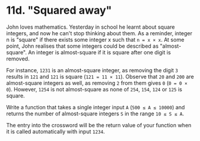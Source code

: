 
# 11d. "Squared away"

John loves mathematics. Yesterday in school he learnt about square integers, and
now he can't stop thinking about them. As a reminder, integer n is "square" if
there exists some integer x such that `n = x × x`. At some point, John realises
that some integers could be described as "almost-square". An integer is
almost-square if it is square after one digit is removed.

For instance, `1231` is an almost-square integer, as removing the digit `3`
results in `121` and `121` is square (`121 = 11 × 11`). Observe that `20` and
`200` are almost-square integers as well, as removing `2` from them gives `0`
(`0 = 0 × 0`). However, `1254` is not almost-square as none of `254`, `154`,
`124` or `125` is square.

Write a function that takes a single integer input `A` (`500 ≤ A ≤ 10000`) and
returns the number of almost-square integers `S` in the range `10 ≤ S ≤ A`.

The entry into the crossword will be the return value of your function when it
is called automatically with input `1234`.
